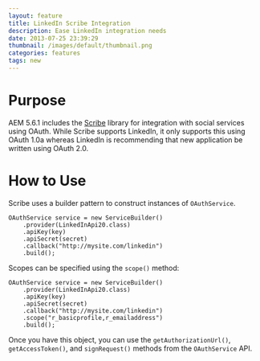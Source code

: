 ```yaml
---
layout: feature
title: LinkedIn Scribe Integration
description: Ease LinkedIn integration needs
date: 2013-07-25 23:39:29
thumbnail: /images/default/thumbnail.png
categories: features
tags: new
---
```


# Purpose

AEM 5.6.1 includes the [Scribe](https://github.com/fernandezpablo85/scribe-java) library for integration with social services using OAuth. While Scribe supports LinkedIn, it only supports this using OAuth 1.0a whereas LinkedIn is recommending that new application be written using OAuth 2.0.

# How to Use

Scribe uses a builder pattern to construct instances of `OAuthService`.

    OAuthService service = new ServiceBuilder()
        .provider(LinkedInApi20.class)
        .apiKey(key)
        .apiSecret(secret)
        .callback("http://mysite.com/linkedin")
        .build();

Scopes can be specified using the `scope()` method:

    OAuthService service = new ServiceBuilder()
        .provider(LinkedInApi20.class)
        .apiKey(key)
        .apiSecret(secret)
        .callback("http://mysite.com/linkedin")
        .scope("r_basicprofile,r_emailaddress")
        .build();

Once you have this object, you can use the `getAuthorizationUrl()`, `getAccessToken()`, and `signRequest()` methods from the `OAuthService` API.